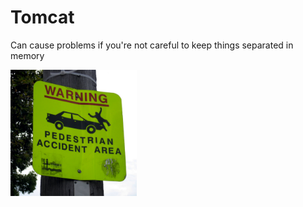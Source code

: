 # Tomcat #

Can cause problems if you're not careful to keep things separated in memory

<div class="center">
<img src="images/pedestrian_accident.jpg" style="width:40%"/>
</div>
